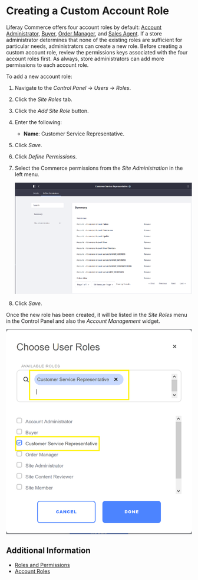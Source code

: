 # Creating a Custom Account Role

Liferay Commerce offers four account roles by default: [Account Administrator](./account-administrator-permissions-reference.md), [Buyer](./buyer-permissions-reference.md), [Order Manager](./order-manager-permissions-reference.md), and [Sales Agent](./sales-agent-permissions-reference.md). If a store administrator determines that none of the existing roles are sufficient for particular needs, administrators can create a new role. Before creating a custom account role, review the permissions keys associated with the four account roles first. As always, store administrators can add more permissions to each account role.

To add a new account role:

1. Navigate to the _Control Panel_ → _Users_ → _Roles_.
1. Click the _Site Roles_ tab.
1. Click the _Add Site Role_ button.
1. Enter the following:
    * **Name**: Customer Service Representative.
1. Click _Save_.
1. Click _Define Permissions_.
1. Select the Commerce permissions from the _Site Administration_ in the left menu.

    ![New custom role permissions](./creating-a-custom-account-role/images/02.png)

1. Click _Save_.

Once the new role has been created, it will be listed in the _Site Roles_ menu in the Control Panel and also the _Account Management_ widget.

![New custom role](./creating-a-custom-account-role/images/01.png)

## Additional Information

* [Roles and Permissions](https://help.liferay.com/hc/articles/360017895212-Roles-and-Permissions)
* [Account Roles](./account-roles.md)
